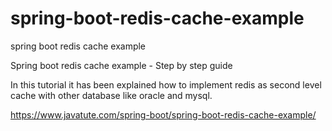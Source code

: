 # spring-boot-redis-cache-example
spring boot redis cache example

Spring boot redis cache example - Step by step guide

In this tutorial it has been explained how to implement redis as second level cache with other database like oracle and mysql.


https://www.javatute.com/spring-boot/spring-boot-redis-cache-example/
